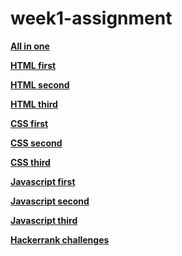 # week1-assignment

<a href="https://github.com/qbica2/patika-all-in-one-" target="_blank">**All in one**</a>

<a href="https://github.com/qbica2/kodluyoruzilkrepo" target="_blank">**HTML first**</a>

<a href="https://github.com/qbica2/kodluyoruz-deneme1" target="_blank">**HTML second**</a>

<a href="https://github.com/qbica2/kodluyoruz.odev3" target="_blank">**HTML third**</a>

<a href="https://github.com/qbica2/kodluyoruz-css-odev1" target="_blank">**CSS first**</a>

<a href="https://github.com/qbica2/kodluyoruz-google" target="_blank">**CSS second**</a>

<a href="https://github.com/qbica2/kodluyoruz-google-current" target="_blank">**CSS third**</a>

<a href="https://github.com/qbica2/kodluyoruz-Javascript-Odev1" target="_blank">**Javascript first**</a>

<a href="https://github.com/qbica2/kodluyoruz-javascript-odev2" target="_blank">**Javascript second**</a>

<a href="https://github.com/qbica2/kodluyoruz-javascript-odev3" target="_blank">**Javascript third**</a>

<a href="https://github.com/qbica2/HackerRank-Javascript" target="_blank">**Hackerrank challenges**</a>